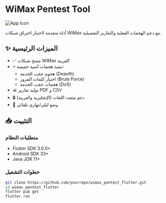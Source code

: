# WiMax Pentest Tool

![App Icon](assets/images/icon.png)

أداة متقدمة لاختبار اختراق شبكات WiMax مع دعم الهجمات الفعلية والتقارير التفصيلية.

## ✨ الميزات الرئيسية

- ✅ مسح شبكات WiMax القريبة
- ⚡ تنفيذ هجمات أمنية حقيقية:
  - هجوم حجب الخدمة (Deauth)
  - اختبار كلمات المرور (Brute Force)
  - هجمات حجب الخدمة (DoS)
- 📊 توليد تقارير PDF و CSV
- 🔒 دعم متعدد اللغات (الإنجليزية والعربية)
- 🌙 وضع ليلي/نهاري تلقائي

## 📥 التثبيت

### متطلبات النظام
- Flutter SDK 3.0.0+
- Android SDK 33+
- Java JDK 11+

### خطوات التشغيل
```bash
git clone https://github.com/yourrepo/wimax_pentest_flutter.git
cd wimax_pentest_flutter
flutter pub get
flutter run